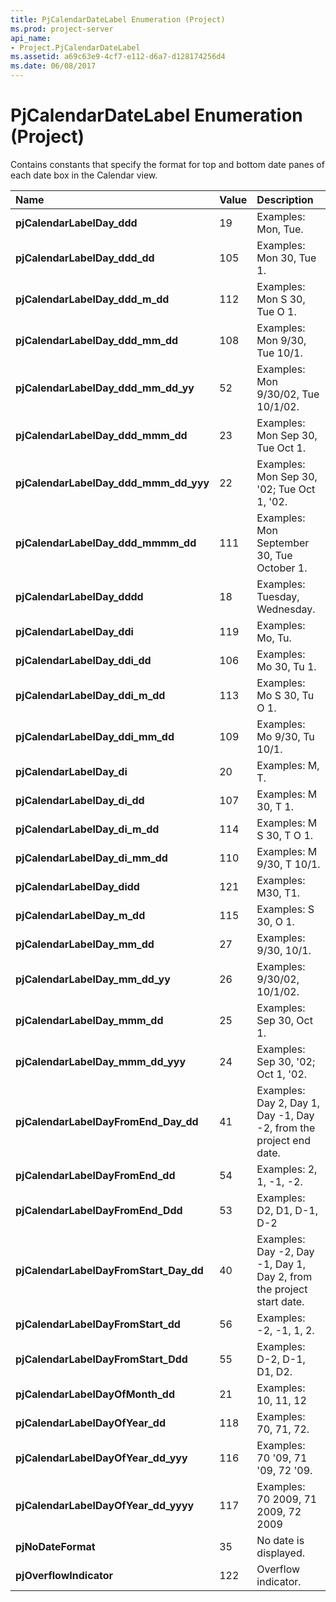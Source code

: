 ```yaml
---
title: PjCalendarDateLabel Enumeration (Project)
ms.prod: project-server
api_name:
- Project.PjCalendarDateLabel
ms.assetid: a69c63e9-4cf7-e112-d6a7-d128174256d4
ms.date: 06/08/2017
---
```



# PjCalendarDateLabel Enumeration (Project)

Contains constants that specify the format for top and bottom date panes of each date box in the Calendar view.



|**Name**|**Value**|**Description**|
|:-----|:-----|:-----|
|**pjCalendarLabelDay_ddd**|19|Examples: Mon, Tue.|
|**pjCalendarLabelDay_ddd_dd**|105|Examples: Mon 30, Tue 1.|
|**pjCalendarLabelDay_ddd_m_dd**|112|Examples: Mon S 30, Tue O 1.|
|**pjCalendarLabelDay_ddd_mm_dd**|108|Examples: Mon 9/30, Tue 10/1.|
|**pjCalendarLabelDay_ddd_mm_dd_yy**|52|Examples: Mon 9/30/02, Tue 10/1/02.|
|**pjCalendarLabelDay_ddd_mmm_dd**|23|Examples: Mon Sep 30, Tue Oct 1.|
|**pjCalendarLabelDay_ddd_mmm_dd_yyy**|22|Examples: Mon Sep 30, '02; Tue Oct 1, '02.|
|**pjCalendarLabelDay_ddd_mmmm_dd**|111|Examples: Mon September 30, Tue October 1.|
|**pjCalendarLabelDay_dddd**|18|Examples: Tuesday, Wednesday.|
|**pjCalendarLabelDay_ddi**|119|Examples: Mo, Tu.|
|**pjCalendarLabelDay_ddi_dd**|106|Examples: Mo 30, Tu 1.|
|**pjCalendarLabelDay_ddi_m_dd**|113|Examples: Mo S 30, Tu O 1.|
|**pjCalendarLabelDay_ddi_mm_dd**|109|Examples: Mo 9/30, Tu 10/1.|
|**pjCalendarLabelDay_di**|20|Examples: M, T.|
|**pjCalendarLabelDay_di_dd**|107|Examples: M 30, T 1.|
|**pjCalendarLabelDay_di_m_dd**|114|Examples: M S 30, T O 1.|
|**pjCalendarLabelDay_di_mm_dd**|110|Examples: M 9/30, T 10/1.|
|**pjCalendarLabelDay_didd**|121|Examples: M30, T1.|
|**pjCalendarLabelDay_m_dd**|115|Examples: S 30, O 1.|
|**pjCalendarLabelDay_mm_dd**|27|Examples: 9/30, 10/1.|
|**pjCalendarLabelDay_mm_dd_yy**|26|Examples: 9/30/02, 10/1/02.|
|**pjCalendarLabelDay_mmm_dd**|25|Examples: Sep 30, Oct 1.|
|**pjCalendarLabelDay_mmm_dd_yyy**|24|Examples: Sep 30, '02; Oct 1, '02.|
|**pjCalendarLabelDayFromEnd_Day_dd**|41|Examples: Day 2, Day 1, Day -1, Day -2, from the project end date.|
|**pjCalendarLabelDayFromEnd_dd**|54|Examples: 2, 1, -1, -2.|
|**pjCalendarLabelDayFromEnd_Ddd**|53|Examples: D2, D1, D-1, D-2|
|**pjCalendarLabelDayFromStart_Day_dd**|40|Examples: Day -2, Day -1, Day 1, Day 2, from the project start date.|
|**pjCalendarLabelDayFromStart_dd**|56|Examples: -2, -1, 1, 2.|
|**pjCalendarLabelDayFromStart_Ddd**|55|Examples: D-2, D-1, D1, D2.|
|**pjCalendarLabelDayOfMonth_dd**|21|Examples: 10, 11, 12|
|**pjCalendarLabelDayOfYear_dd**|118|Examples: 70, 71, 72.|
|**pjCalendarLabelDayOfYear_dd_yyy**|116|Examples: 70 '09, 71 '09, 72 '09.|
|**pjCalendarLabelDayOfYear_dd_yyyy**|117|Examples: 70 2009, 71 2009, 72 2009|
|**pjNoDateFormat**|35|No date is displayed.|
|**pjOverflowIndicator**|122|Overflow indicator.|

